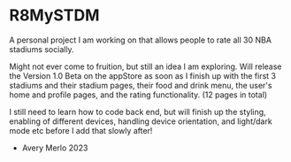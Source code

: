 # R8MySTDM

A personal project I am working on that allows people to rate all 30 NBA stadiums socially.

Might not ever come to fruition, but still an idea I am exploring. Will release the Version 1.0 Beta on the appStore as soon as I finish up with the first 3 stadiums and their stadium pages, their food and drink menu, the user's home and profile pages, and the rating functionality. (12 pages in total)

I still need to learn how to code back end, but will finish up the styling, enabling of different devices, handling device orientation, and light/dark mode etc before I add that slowly after!

- Avery Merlo 2023
